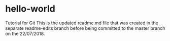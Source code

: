 # hello-world
Tutorial for Git
This is the updated readme.md file that was created in the separate 
readme-edits branch before being committed to the master branch on the 
22/07/2018.
